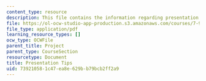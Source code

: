 ```yaml
---
content_type: resource
description: This file contains the information regarding presentation tips.
file: https://ol-ocw-studio-app-production.s3.amazonaws.com/courses/7-91j-foundations-of-computational-and-systems-biology-spring-2014/739210581c47ea8e629bb79bcb2ff2a9_MIT7_91JS14_Present_tips.pdf
file_type: application/pdf
learning_resource_types: []
ocw_type: OCWFile
parent_title: Project
parent_type: CourseSection
resourcetype: Document
title: Presentation Tips
uid: 73921058-1c47-ea8e-629b-b79bcb2ff2a9
---
```

